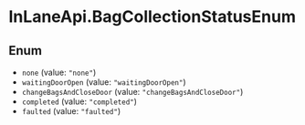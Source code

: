 # InLaneApi.BagCollectionStatusEnum

## Enum

* `none` (value: `"none"`)
* `waitingDoorOpen` (value: `"waitingDoorOpen"`)
* `changeBagsAndCloseDoor` (value: `"changeBagsAndCloseDoor"`)
* `completed` (value: `"completed"`)
* `faulted` (value: `"faulted"`)
